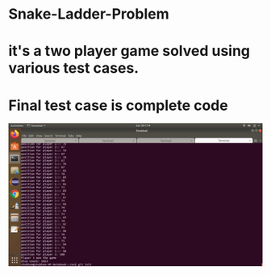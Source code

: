 # Snake-Ladder-Problem

# it's a two player game solved using various test cases.
# Final test case is complete code 

![OUTPUT image](https://github.com/shubhamkumar10516/Snake-Ladder-Problem/blob/master/problem_snake_ladder_output.png)

